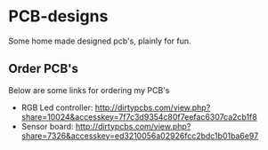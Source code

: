 # PCB-designs
Some home made designed pcb's, plainly for fun.

## Order PCB's
Below are some links for ordering my PCB's

* RGB Led controller: http://dirtypcbs.com/view.php?share=10024&accesskey=7f7c3d9354c80f7eefac6307ca2cb1f8
* Sensor board: http://dirtypcbs.com/view.php?share=7326&accesskey=ed3210056a02926fcc2bdc1b01ba6e97
